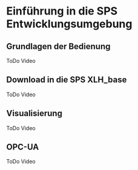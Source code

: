 # Einführung in die SPS Entwicklungsumgebung

## Grundlagen der Bedienung
ToDo Video

## Download in die SPS XLH_base
ToDo Video

## Visualisierung
ToDo Video

## OPC-UA
ToDo Video